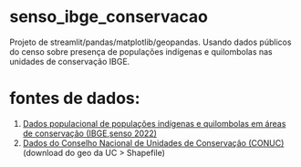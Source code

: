 # senso_ibge_conservacao
Projeto de streamlit/pandas/matplotlib/geopandas. 
Usando dados públicos do censo sobre presença de populações indígenas e quilombolas nas unidades de conservação IBGE.

# fontes de dados:

1. [Dados populacional de populações indígenas e quilombolas em áreas de conservação (IBGE,senso 2022)](https://ftp.ibge.gov.br/Censos/Censo_Demografico_2022/Unidades_de_Conservacao/Tabelas_de_resultados/xlsx/Tabela_de_resultado_02.xlsx)
2. [Dados do Conselho Nacional de Unidades de Conservação (CONUC)](https://cnuc.mma.gov.br/map) (download do geo da UC > Shapefile)